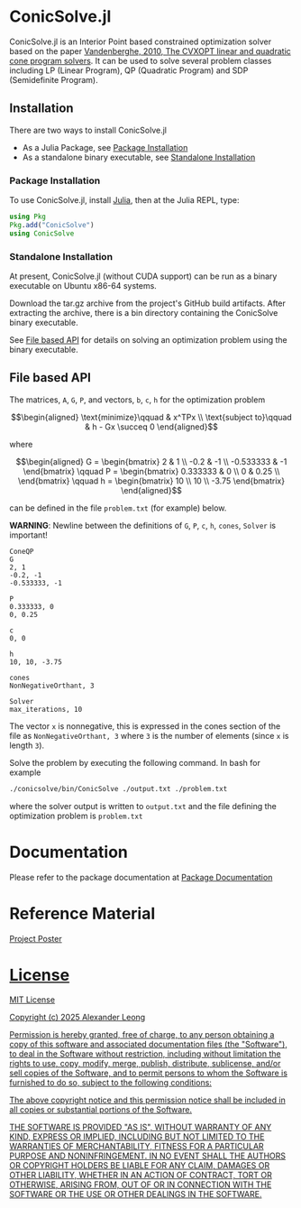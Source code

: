 # ConicSolve.jl

ConicSolve.jl is an Interior Point based constrained optimization solver based on the paper [Vandenberghe, 2010, The CVXOPT linear and quadratic cone program solvers](https://www.seas.ucla.edu/~vandenbe/publications/coneprog.pdf). It can be used to solve several problem classes including LP (Linear Program), QP (Quadratic Program) and SDP (Semidefinite Program).

## Installation

There are two ways to install ConicSolve.jl
- As a Julia Package, see [Package Installation](#Package-Installation)
- As a standalone binary executable, see [Standalone Installation](#Standalone-Installation)

### Package Installation

To use ConicSolve.jl, install [Julia](https://julialang.org/downloads/), then at the Julia REPL, type:

```julia
using Pkg
Pkg.add("ConicSolve")
using ConicSolve
```

### Standalone Installation

At present, ConicSolve.jl (without CUDA support) can be run as a binary executable on Ubuntu x86-64 systems.

Download the tar.gz archive from the project's GitHub build artifacts. After extracting the archive, there is a bin directory containing the ConicSolve binary executable.

See [File based API](#File-based-API) for details on solving an optimization problem using the binary executable.

## File based API

The matrices, ``A``, ``G``, ``P``, and vectors, ``b``, ``c``, ``h`` for the optimization problem
```math
\begin{aligned}
\text{minimize}\qquad &
x^TPx \\
\text{subject to}\qquad &
h - Gx \succeq 0
\end{aligned}
```
where
```math
\begin{aligned}
G = \begin{bmatrix}
2 & 1 \\
-0.2 & -1 \\
-0.533333 & -1
\end{bmatrix} \qquad
P = \begin{bmatrix}
0.333333 & 0 \\
0 & 0.25 \\
\end{bmatrix} \qquad
h = \begin{bmatrix}
10 \\
10 \\
-3.75
\end{bmatrix}
\end{aligned}
```
can be defined in the file ``problem.txt`` (for example) below.

__WARNING__: Newline between the definitions of ``G``, ``P``, ``c``, ``h``, ``cones``, ``Solver`` is important!
```
ConeQP
G
2, 1
-0.2, -1
-0.533333, -1

P
0.333333, 0
0, 0.25

c
0, 0

h
10, 10, -3.75

cones
NonNegativeOrthant, 3

Solver
max_iterations, 10

```

The vector ``x`` is nonnegative, this is expressed in the cones section of the file as ``NonNegativeOrthant, 3`` where ``3`` is the number of elements (since ``x`` is length ``3``).

Solve the problem by executing the following command. In bash for example
```bash
./conicsolve/bin/ConicSolve ./output.txt ./problem.txt
```
where the solver output is written to ``output.txt`` and the file defining the optimization problem is ``problem.txt``

# Documentation

Please refer to the package documentation at [Package Documentation](https://alexander-leong.github.io/ConicSolve.jl/dev/)

# Reference Material

<a href="https://github.com/alexander-leong/ConicSolve.jl/tree/main/docs/src/assets/ConicSolve.pdf">Project Poster

# License
MIT License

Copyright (c) 2025 Alexander Leong

Permission is hereby granted, free of charge, to any person obtaining a copy
of this software and associated documentation files (the "Software"), to deal
in the Software without restriction, including without limitation the rights
to use, copy, modify, merge, publish, distribute, sublicense, and/or sell
copies of the Software, and to permit persons to whom the Software is
furnished to do so, subject to the following conditions:

The above copyright notice and this permission notice shall be included in all
copies or substantial portions of the Software.

THE SOFTWARE IS PROVIDED "AS IS", WITHOUT WARRANTY OF ANY KIND, EXPRESS OR
IMPLIED, INCLUDING BUT NOT LIMITED TO THE WARRANTIES OF MERCHANTABILITY,
FITNESS FOR A PARTICULAR PURPOSE AND NONINFRINGEMENT. IN NO EVENT SHALL THE
AUTHORS OR COPYRIGHT HOLDERS BE LIABLE FOR ANY CLAIM, DAMAGES OR OTHER
LIABILITY, WHETHER IN AN ACTION OF CONTRACT, TORT OR OTHERWISE, ARISING FROM,
OUT OF OR IN CONNECTION WITH THE SOFTWARE OR THE USE OR OTHER DEALINGS IN THE
SOFTWARE.